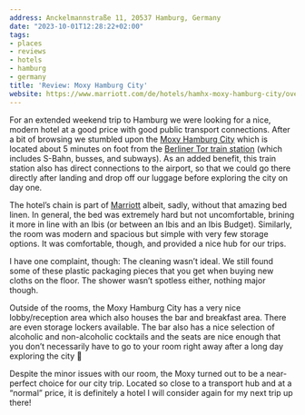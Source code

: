 ```yaml
---
address: Anckelmannstraße 11, 20537 Hamburg, Germany
date: "2023-10-01T12:28:22+02:00"
tags:
- places
- reviews
- hotels
- hamburg
- germany
title: 'Review: Moxy Hamburg City'
website: https://www.marriott.com/de/hotels/hamhx-moxy-hamburg-city/overview/
---
```


 

For an extended weekend trip to Hamburg we were looking for a nice, modern hotel at a good price with good public transport connections. After a bit of browsing we stumbled upon the [Moxy Hamburg City](https://www.marriott.com/de/hotels/hamhx-moxy-hamburg-city/overview/) which is located about 5 minutes on foot from the [Berliner Tor train station](https://en.wikipedia.org/wiki/Berliner_Tor_station) (which includes S-Bahn, busses, and subways). As an added benefit, this train station also has direct connections to the airport, so that we could go there directly after landing and drop off our luggage before exploring the city on day one. 

The hotel’s chain is part of [Marriott](https://en.wikipedia.org/wiki/Marriott_International) albeit, sadly, without that amazing bed linen. In general, the bed was extremely hard but not uncomfortable, brining it more in line with an Ibis (or between an Ibis and an Ibis Budget). Similarly, the room was modern and spacious but simple with very few storage options. It was comfortable, though, and provided a nice hub for our trips.

I have one complaint, though: The cleaning wasn’t ideal. We still found some of these plastic packaging pieces that you get when buying new cloths on the floor. The shower wasn’t spotless either, nothing major though.

Outside of the rooms, the Moxy Hamburg City has a very nice lobby/reception area which also houses the bar and breakfast area. There are even storage lockers available. The bar also has a nice selection of alcoholic and non-alcoholic cocktails and the seats are nice enough that you don’t necessarily have to go to your room right away after a long day exploring the city 🙂

Despite the minor issues with our room, the Moxy turned out to be a near-perfect choice for our city trip. Located so close to a transport hub and at a “normal” price, it is definitely a hotel I will consider again for my next trip up there!